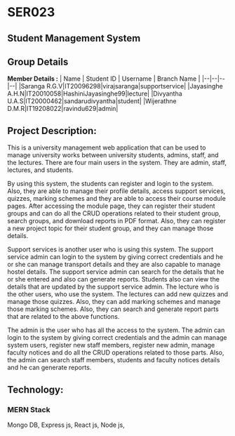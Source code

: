 # SER023
## Student Management System
## Group Details

**Member Details :**
| Name | Student ID | Username | Branch Name |
|--|--|--|--|
|Saranga R.G.V|IT20096298|virajsaranga|supportservice|
|Jayasinghe A.H.N|IT20010058|HashiniJayasinghe99|lecture|
|Divyantha U.A.S|IT20000462|sandarudivyantha|student|
|Wijerathne D.M.R|IT19208022|ravindu629|admin|


## Project Description:

This is a university management web application that can be used to manage university works between university students, admins, staff, and the lectures. There are four main users in the system. They are admin, staff, lectures, and students.  

By using this system, the students can register and login to the system. Also, they are able to manage their profile details, access support services, quizzes, marking schemes and they are able to access their course module pages. After accessing the module page, they can register their student groups and can do all the CRUD operations related to their student group, search groups, and download reports in PDF format. Also, they can register a new project topic for their student group, and they can manage those details.

Support services is another user who is using this system. The support service admin can login to the system by giving correct credentials and he or she can manage transport details and they are also capable to manage hostel details. The support service admin can search for the details that he or she entered and also can generate reports. Students also can view the details that are updated by the support service admin.
The lecture who is the other users, who use the system. The lectures can add new quizzes and manage those quizzes. Also, they can add marking schemes and manage those marking schemes. Also, they can search and generate report parts that are related to the above functions.

The admin is the user who has all the access to the system. The admin can login to the system by giving correct credentials and the admin can manage system users, register new staff members, register new admin, manage faculty notices and do all the CRUD operations related to those parts. Also, the admin can search staff members, students and faculty notices details and he can generate reports. 


## Technology:
### MERN Stack
Mongo DB,
Express js,
React js,
Node js,

